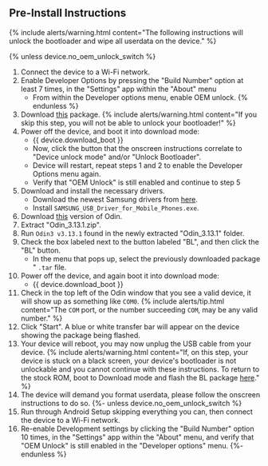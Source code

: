 ## Pre-Install Instructions

{% include alerts/warning.html content="The following instructions will unlock the bootloader and wipe all userdata on the device." %}

{% unless device.no_oem_unlock_switch %}
1. Connect the device to a Wi-Fi network.
1. Enable Developer Options by pressing the "Build Number" option at least 7 times, in the "Settings" app within the "About" menu
    * From within the Developer options menu, enable OEM unlock.
{% endunless %}
1. Download [this](https://sourceforge.net/projects/lifehackerhansol-android/files/gto-unlock/1-unlocked-aboot.tar) package.
   {% include alerts/warning.html content="If you skip this step, you will not be able to unlock your bootloader!" %}
1. Power off the device, and boot it into download mode:
    * {{ device.download_boot }}
    * Now, click the button that the onscreen instructions correlate to "Device unlock mode" and/or "Unlock Bootloader".
    * Device will restart, repeat steps 1 and 2 to enable the Developer Options menu again.
    * Verify that "OEM Unlock" is still enabled and continue to step 5
1. Download and install the necessary drivers.
    * Download the newest Samsung drivers from [here](https://developer.samsung.com/mobile/android-usb-driver.html).
    * Install `SAMSUNG_USB_Driver_for_Mobile_Phones.exe`.
1. Download [this](https://androidfilehost.com/?fid=4349826312261712202) version of Odin.
1. Extract "Odin_3.13.1.zip".
1. Run `Odin3 v3.13.1` found in the newly extracted "Odin_3.13.1" folder.
1. Check the box labeled next to the button labeled "BL", and then click the "BL" button.
    * In the menu that pops up, select the previously downloaded package " `.tar` file.
1. Power off the device, and again boot it into download mode:
    * {{ device.download_boot }}
1. Check in the top left of the Odin window that you see a valid device, it will show up as something like `COM0`.
    {% include alerts/tip.html content="The `COM` port, or the number succeeding `COM`, may be any valid number." %}
1. Click "Start". A blue or white transfer bar will appear on the device showing the package being flashed.
1. Your device will reboot, you may now unplug the USB cable from your device.
{% include alerts/warning.html content="If, on this step, your device is stuck on a black screen, your device's bootloader is not unlockable and you cannot continue with these instructions. To return to the stock ROM, boot to Download mode and flash the BL package <a href="https://github.com/lifehackerhansol/gto-fw/releases">here</a>." %}
1. The device will demand you format userdata, please follow the onscreen instructions to do so.
{%- unless device.no_oem_unlock_switch %}
1. Run through Android Setup skipping everything you can, then connect the device to a Wi-Fi network.
1. Re-enable Development settings by clicking the "Build Number" option 10 times, in the "Settings" app within the "About" menu, and verify that "OEM Unlock" is still enabled in the "Developer options" menu.
{%- endunless %}
